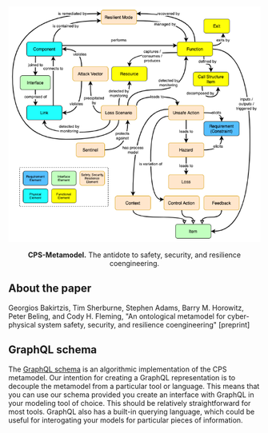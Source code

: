 <p align="center">
  <img width="540" src='./cps-metamodel.png' />
</p>

<p align="center">
  <strong>CPS-Metamodel.</strong> The antidote to safety, security, and resilience coengineering.
</p>

## About the paper

Georgios Bakirtzis, Tim Sherburne, Stephen Adams, Barry M. Horowitz, Peter Beling, and Cody H. Fleming, "An ontological metamodel for cyber-physical system safety, security, and resilience coengineering" [preprint]

## GraphQL schema

The [GraphQL schema](./cps-metamodel.graphql) is an algorithmic implementation
of the CPS metamodel. Our intention for creating a GraphQL representation is to decouple the metamodel from a particular tool or language. This means that you can use our schema provided you create an interface with GraphQL in your modeling tool of choice. This should be relatively straightforward for most tools. GraphQL also has a built-in querying language, which could be useful for interogating your models for particular pieces of information.

